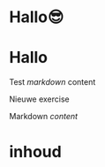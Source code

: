 # Hallo😎
# Hallo
Test *markdown* content

Nieuwe exercise

<ShortExercise id="DjTDDW7BQDy7A0uR0VHc" title="test">
  
  Markdown *content*
  
  # inhoud
  
</ShortExercise>
